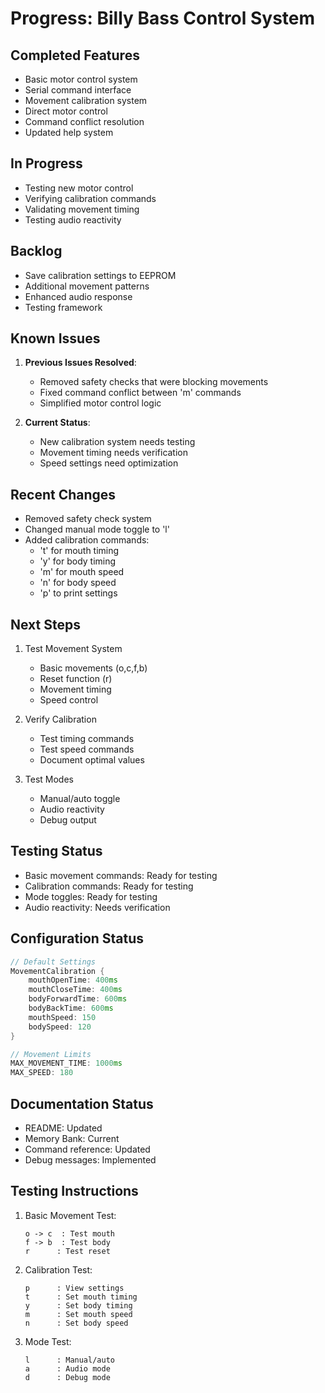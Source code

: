 # Progress: Billy Bass Control System

## Completed Features

- Basic motor control system
- Serial command interface
- Movement calibration system
- Direct motor control
- Command conflict resolution
- Updated help system

## In Progress

- Testing new motor control
- Verifying calibration commands
- Validating movement timing
- Testing audio reactivity

## Backlog

- Save calibration settings to EEPROM
- Additional movement patterns
- Enhanced audio response
- Testing framework

## Known Issues

1. **Previous Issues Resolved**:
   - Removed safety checks that were blocking movements
   - Fixed command conflict between 'm' commands
   - Simplified motor control logic

2. **Current Status**:
   - New calibration system needs testing
   - Movement timing needs verification
   - Speed settings need optimization

## Recent Changes

- Removed safety check system
- Changed manual mode toggle to 'l'
- Added calibration commands:
  - 't' for mouth timing
  - 'y' for body timing
  - 'm' for mouth speed
  - 'n' for body speed
  - 'p' to print settings

## Next Steps

1. Test Movement System
   - Basic movements (o,c,f,b)
   - Reset function (r)
   - Movement timing
   - Speed control

2. Verify Calibration
   - Test timing commands
   - Test speed commands
   - Document optimal values

3. Test Modes
   - Manual/auto toggle
   - Audio reactivity
   - Debug output

## Testing Status

- Basic movement commands: Ready for testing
- Calibration commands: Ready for testing
- Mode toggles: Ready for testing
- Audio reactivity: Needs verification

## Configuration Status

```cpp
// Default Settings
MovementCalibration {
    mouthOpenTime: 400ms
    mouthCloseTime: 400ms
    bodyForwardTime: 600ms
    bodyBackTime: 600ms
    mouthSpeed: 150
    bodySpeed: 120
}

// Movement Limits
MAX_MOVEMENT_TIME: 1000ms
MAX_SPEED: 180
```

## Documentation Status

- README: Updated
- Memory Bank: Current
- Command reference: Updated
- Debug messages: Implemented

## Testing Instructions

1. Basic Movement Test:
   ```
   o -> c  : Test mouth
   f -> b  : Test body
   r      : Test reset
   ```

2. Calibration Test:
   ```
   p      : View settings
   t      : Set mouth timing
   y      : Set body timing
   m      : Set mouth speed
   n      : Set body speed
   ```

3. Mode Test:
   ```
   l      : Manual/auto
   a      : Audio mode
   d      : Debug mode
   ```
